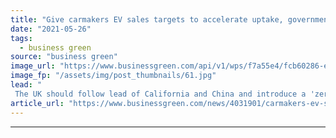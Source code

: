 ```yaml
---
title: "Give carmakers EV sales targets to accelerate uptake, government urged"
date: "2021-05-26"
tags: 
  - business green
source: "business green"
image_url: "https://www.businessgreen.com/api/v1/wps/f7a55e4/fcb60286-ef99-4258-a0cf-a748959d8ccb/8/iStock-1182744070-185x114.jpg"
image_fp: "/assets/img/post_thumbnails/61.jpg"
lead: "
 The UK should follow lead of California and China and introduce a 'zero emission vehicle mandate' to help boost the market, according to Green Alliance  ..."
article_url: "https://www.businessgreen.com/news/4031901/carmakers-ev-sales-targets-accelerate-uptake-government-urged"
---
```


---
